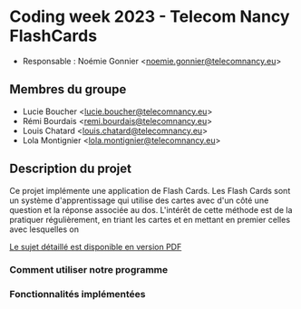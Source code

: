 # Coding week 2023 - Telecom Nancy FlashCards 
* Responsable : Noémie Gonnier <<noemie.gonnier@telecomnancy.eu>>

## Membres du groupe
* Lucie Boucher <<lucie.boucher@telecomnancy.eu>>
* Rémi Bourdais <<remi.bourdais@telecomnancy.eu>>
* Louis Chatard <<louis.chatard@telecomnancy.eu>>
* Lola Montignier <<lola.montignier@telecomnancy.eu>>

## Description du projet

Ce projet implémente une application de Flash Cards. Les Flash Cards sont un système d'apprentissage qui utilise des cartes avec d'un côté une question et la réponse associée au dos. L'intérêt de cette méthode est de la pratiquer régulièrement, en triant les cartes et en mettant en premier celles avec lesquelles on 

[Le sujet détaillé est disponible en version PDF](./Documents/CodingWeek%202022-2023%20-%20Sujet.pdf)
### Comment utiliser notre programme

### Fonctionnalités implémentées

